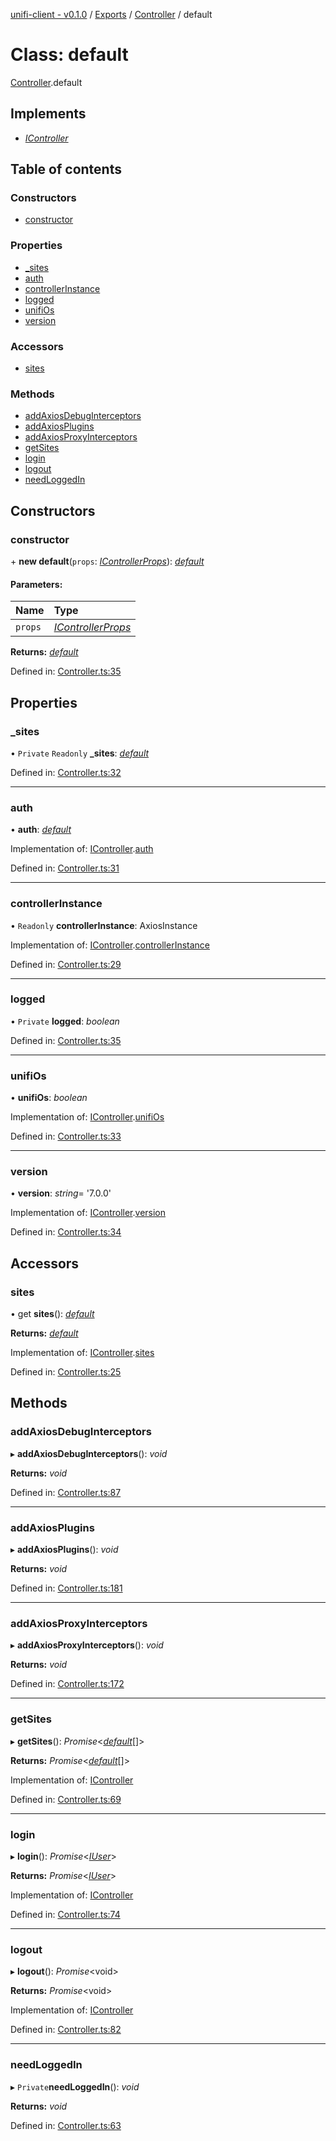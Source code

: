 [unifi-client - v0.1.0](../README.md) / [Exports](../modules.md) / [Controller](../modules/controller.md) / default

# Class: default

[Controller](../modules/controller.md).default

## Implements

* [*IController*](../interfaces/icontroller.icontroller-1.md)

## Table of contents

### Constructors

- [constructor](controller.default.md#constructor)

### Properties

- [\_sites](controller.default.md#_sites)
- [auth](controller.default.md#auth)
- [controllerInstance](controller.default.md#controllerinstance)
- [logged](controller.default.md#logged)
- [unifiOs](controller.default.md#unifios)
- [version](controller.default.md#version)

### Accessors

- [sites](controller.default.md#sites)

### Methods

- [addAxiosDebugInterceptors](controller.default.md#addaxiosdebuginterceptors)
- [addAxiosPlugins](controller.default.md#addaxiosplugins)
- [addAxiosProxyInterceptors](controller.default.md#addaxiosproxyinterceptors)
- [getSites](controller.default.md#getsites)
- [login](controller.default.md#login)
- [logout](controller.default.md#logout)
- [needLoggedIn](controller.default.md#needloggedin)

## Constructors

### constructor

\+ **new default**(`props`: [*IControllerProps*](../interfaces/controller.icontrollerprops.md)): [*default*](controller.default.md)

#### Parameters:

Name | Type |
:------ | :------ |
`props` | [*IControllerProps*](../interfaces/controller.icontrollerprops.md) |

**Returns:** [*default*](controller.default.md)

Defined in: [Controller.ts:35](https://github.com/thib3113/unifi-client/blob/a5b15ed/src/Controller.ts#L35)

## Properties

### \_sites

• `Private` `Readonly` **\_sites**: [*default*](sites_sites.default.md)

Defined in: [Controller.ts:32](https://github.com/thib3113/unifi-client/blob/a5b15ed/src/Controller.ts#L32)

___

### auth

• **auth**: [*default*](unifiauth.default.md)

Implementation of: [IController](../interfaces/icontroller.icontroller-1.md).[auth](../interfaces/icontroller.icontroller-1.md#auth)

Defined in: [Controller.ts:31](https://github.com/thib3113/unifi-client/blob/a5b15ed/src/Controller.ts#L31)

___

### controllerInstance

• `Readonly` **controllerInstance**: AxiosInstance

Implementation of: [IController](../interfaces/icontroller.icontroller-1.md).[controllerInstance](../interfaces/icontroller.icontroller-1.md#controllerinstance)

Defined in: [Controller.ts:29](https://github.com/thib3113/unifi-client/blob/a5b15ed/src/Controller.ts#L29)

___

### logged

• `Private` **logged**: *boolean*

Defined in: [Controller.ts:35](https://github.com/thib3113/unifi-client/blob/a5b15ed/src/Controller.ts#L35)

___

### unifiOs

• **unifiOs**: *boolean*

Implementation of: [IController](../interfaces/icontroller.icontroller-1.md).[unifiOs](../interfaces/icontroller.icontroller-1.md#unifios)

Defined in: [Controller.ts:33](https://github.com/thib3113/unifi-client/blob/a5b15ed/src/Controller.ts#L33)

___

### version

• **version**: *string*= '7.0.0'

Implementation of: [IController](../interfaces/icontroller.icontroller-1.md).[version](../interfaces/icontroller.icontroller-1.md#version)

Defined in: [Controller.ts:34](https://github.com/thib3113/unifi-client/blob/a5b15ed/src/Controller.ts#L34)

## Accessors

### sites

• get **sites**(): [*default*](sites_sites.default.md)

**Returns:** [*default*](sites_sites.default.md)

Implementation of: [IController](../interfaces/icontroller.icontroller-1.md).[sites](../interfaces/icontroller.icontroller-1.md#sites)

Defined in: [Controller.ts:25](https://github.com/thib3113/unifi-client/blob/a5b15ed/src/Controller.ts#L25)

## Methods

### addAxiosDebugInterceptors

▸ **addAxiosDebugInterceptors**(): *void*

**Returns:** *void*

Defined in: [Controller.ts:87](https://github.com/thib3113/unifi-client/blob/a5b15ed/src/Controller.ts#L87)

___

### addAxiosPlugins

▸ **addAxiosPlugins**(): *void*

**Returns:** *void*

Defined in: [Controller.ts:181](https://github.com/thib3113/unifi-client/blob/a5b15ed/src/Controller.ts#L181)

___

### addAxiosProxyInterceptors

▸ **addAxiosProxyInterceptors**(): *void*

**Returns:** *void*

Defined in: [Controller.ts:172](https://github.com/thib3113/unifi-client/blob/a5b15ed/src/Controller.ts#L172)

___

### getSites

▸ **getSites**(): *Promise*<[*default*](sites_site.default.md)[]\>

**Returns:** *Promise*<[*default*](sites_site.default.md)[]\>

Implementation of: [IController](../interfaces/icontroller.icontroller-1.md)

Defined in: [Controller.ts:69](https://github.com/thib3113/unifi-client/blob/a5b15ed/src/Controller.ts#L69)

___

### login

▸ **login**(): *Promise*<[*IUser*](../interfaces/user_iuser.iuser.md)\>

**Returns:** *Promise*<[*IUser*](../interfaces/user_iuser.iuser.md)\>

Implementation of: [IController](../interfaces/icontroller.icontroller-1.md)

Defined in: [Controller.ts:74](https://github.com/thib3113/unifi-client/blob/a5b15ed/src/Controller.ts#L74)

___

### logout

▸ **logout**(): *Promise*<void\>

**Returns:** *Promise*<void\>

Implementation of: [IController](../interfaces/icontroller.icontroller-1.md)

Defined in: [Controller.ts:82](https://github.com/thib3113/unifi-client/blob/a5b15ed/src/Controller.ts#L82)

___

### needLoggedIn

▸ `Private`**needLoggedIn**(): *void*

**Returns:** *void*

Defined in: [Controller.ts:63](https://github.com/thib3113/unifi-client/blob/a5b15ed/src/Controller.ts#L63)

